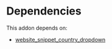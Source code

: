 # Dependencies

This addon depends on:

- [website_snippet_country_dropdown](https://github.com/bringout/oca-website)
